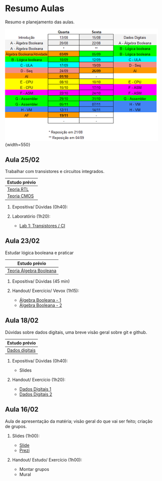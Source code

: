 # Resumo Aulas

Resumo e planejamento das aulas.


![](https://github.com/Insper/Z01.1/raw/main/Planejamento.png){width=550}

<!--
## 14/12 - Sub

## 03/12 - Av4 - AF


## Aula 01/12

1. Revisão/ Dúvidas/ Expositiva

1. Término Projeto I e Mundo Real
    
    
## Aula 26/11

1. Expositiva/Dúvidas (1h00)

1. Laboratório (1h00)
    - [Lab 18: VMTranslator](/Z01.1/VMtranslator-Lab-1-old/) (loops e funções)


## Aula 24/11

| Estudo prévio                                                                           |
|-----------------------------------------------------------------------------------------|
| [Exercícios VM - Lab 17](/Z01.1/vm-Lab-1/)        |


1. Expositiva/Dúvidas (1h00)

1. Laboratório (1h00)
    - [Lab 18: VMTranslator](/Z01.1/VMtranslator-Lab-1-old/) (writePushPop e writeArithmetic)


## Aula 19/11

| Estudo prévio                                                                           |
|-----------------------------------------------------------------------------------------|
| [VM - jump](/Z01.1/Teoria-vm-jump/)        |
| [VM - Funções](/Z01.1/Teoria-vm-funcoes/)        |

1. Expositiva/Dúvidas (1h00)

1. Laboratório (1h00)
    - [Lab 17: VM](/Z01.1/vm-Lab-1/) (goto (jump) e funções)


## Aula 17/11

| Estudo prévio                                                                           |
|-----------------------------------------------------------------------------------------|
| [VM - Segmentos](/Z01.1/Teoria-vm-segmentos/)        |
| [VM - Memória](/Z01.1/Teoria-vm-memoria/)        |

1. Expositiva/Dúvidas (1h00)

1. Laboratório (1h00)
    - [Lab 17: VM](/Z01.1/vm-Lab-1/) (Treinando RPN e VM Z01 - básico)


## Aula 12/11

| Estudo prévio                                                                           |
|-----------------------------------------------------------------------------------------|
| [Linguagem de Máquina Virtual](/Z01.1/Teoria-vm/)        |

1. Expositiva/Dúvidas (1h00)

1. Laboratório (1h00)
    

## Aula 10/11

| Estudo prévio                                                                           |
|-----------------------------------------------------------------------------------------|
| [Assembler - Tabela de símbolos](/Z01.1/assembler-Dicas-SymbolTable/)        |

1. Resolução prova (0h30)

1. Dúvidas/ Expositiva (0h30):

1. Laboratório (1h00)
    - [Lab 16: Assembler - parte 4](/Z01.1/assembler-Lab-1-parte-4/)
    - [Lab 16: Assembler - parte 5](/Z01.1/assembler-Lab-1-parte-5/)
    

## 05/11 - Av3


## Aula 03/11

| Estudo prévio                                                                           |
|-----------------------------------------------------------------------------------------|
| [Assembler](/Z01.1/Teoria-Assembler/)        |

   
1. Revisão/ Dúvidas/ Expositiva (1h00):

1. Laboratório (1h00)
    - [Lab 16: Assembler](/Z01.1/assembler-Lab-1-parte-3/)
    

## Aula 29/10

| Estudo prévio                                                                           |
|-----------------------------------------------------------------------------------------|
| [Assembler](/Z01.1/Teoria-Assembler/)       |

1. Expositiva/Dúvidas  (1h20)

1. Laboratório (0h40)
    - [Lab 16: Assembler](/Z01.1/assembler-Lab-1-parte-1/)


## Aula 27/10

1. Exercícios - CPU/ Dúvidas  (1h00)

1. Aula estúdio (1h00)



## Aula 22/10

| Estudo prévio                                                                           |
|-----------------------------------------------------------------------------------------|
| [CPU](https://insper.github.io/Z01.1/Teoria-Z01/)       |

1. Expositiva/ Dúvidas  (1h00)

1. Laboratório (1h00)
    - [Lab 15: Control unit](/Z01.1/cpu-lab-1/)


## Aula 20/10

| Estudo prévio                                                                           |
|-----------------------------------------------------------------------------------------|
| [CPU](https://insper.github.io/Z01.1/Teoria-Z01/)       |

1. Expositiva/ Dúvidas  (1h00)

1. Laboratório (1h00)
    - [Lab 9: Pequena CPU](/Z01.1/ula-lab-4/)


## Aula 15/10
| Estudo prévio                                                                           |
|-----------------------------------------------------------------------------------------|
| [ASM](https://insper.github.io/Z01.1/Util-Resumo-Assembly/)       |


1. ASM - Instruções, limitações do Z01 (1h00)

1. Laboratório (1h00)
    - [Lab 13: Jump](/Z01.1/assembly-Lab-3/)
    - [Lab 14: Praticando](/Z01.1/assembly-Lab-4/)   
    

## Aula 13/10

| Estudo prévio                                                                           |
|-----------------------------------------------------------------------------------------|
| [ASM - Jump](https://insper.github.io/Z01.1/Teoria-nasm-jump/)       |

   
1. Resolução prova (0h30)

1. ASM - Jump (0h30)

1. Laboratório (1h00)
    - [Lab 12: Periféricos](/Z01.1/assembly-Lab-2/)
    - [Lab 13: Jump](/Z01.1/assembly-Lab-3/)


## Aula 13 - 29/09

| Estudo prévio                                                                           |
|-----------------------------------------------------------------------------------------|
| [ASM - Mapa de memória](https://insper.github.io/Z01.1/Teoria-Z01-mapadeMemoria/)       |

   
1. Revisão/ Dúvidas/ Expositiva (1h00):

1. Laboratório (1h00)
    - [Lab 12: Periféricos](/Z01.1/assembly-Lab-2/)
    

## Aula 12 - 24/09


| Estudo prévio                                                                           |
|-----------------------------------------------------------------------------------------|
| [Linguagem de máquina](https://insper.github.io/Z01.1/Teoria-Linguagem-de-Maquina/)           |


1. Avaliação docente (0h15):
   
1. Expositiva/ Dúvidas (1h00):
    - [Slides](https://github.com/Insper/Z01.1/raw/main/Aulas/12-Slides-Assembly.pdf)

1. Laboratório (0h45)
    - [Lab 11: Assembly](/Z01.1/assembly-Lab-1/)
    

## Aula 11 - 22/09

Projeto D-Lógica Sequencial.

1. Expositiva/ Dúvidas (0h30)

1. Aula estúdio (1h30)


## Aula 10 - 17/09

Começo do projeto D-Lógica Sequencial.

| Estudo prévio                                                                           |
|-----------------------------------------------------------------------------------------|
| [Lógica Sequencial](https://insper.github.io/Z01.1/Teoria-Logica-Sequencial/)           |


1. Expositiva/ Dúvidas (0h40):
    - [Slides](https://github.com/Insper/Z01.1/raw/main/Aulas/10-Slides-LogSequencial.pdf)

1. Simulação Clock (0h40):
    - Tinkercad

1. Laboratório (0h40)
    - [Lab 10: Adders](/Z01.1/seq-Lab-1/)


## Aula 9 - 15/09

Detalhes da ULA da CPU do Z01.1.

| Estudo prévio                                     |
|---------------------------------------------------|
| [ULA](https://insper.github.io/Z01.1/Teoria-ULA/) |

1. Expositiva/Dúvidas (0h30)
   
1. Laboratórios (0h30)
    - [Lab 8: ULA](/Z01.1/ula-Lab-3/)

1. Aula estúdio (1h00)


## Aula 8 

Começo do projeto C-ULA, trabalhando com aritmética binária.

| Estudo prévio                                                                           |
|-----------------------------------------------------------------------------------------|
| [Aritmética Binária](https://insper.github.io/Z01.1/Teoria-Aritmetica-Binaria/)         |
| [Aritmética Binária - HW](https://insper.github.io/Z01.1/Teoria-Aritmetica-Binaria-HW/) |

1. Expositiva/ Dúvidas (0h30):
    - [Slides](https://github.com/Insper/Z01.1/raw/main/Aulas/08-Slides-ULA.pdf)

1. Handout (0h40):
    - [Handout Aritmética Booleana](https://github.com/Insper/Z01.1/blob/master/Exercicios/Exercicio-Aritmetica-Booleana.pdf)

1. Laboratórios (0h50)
    - [Lab 6: Adders](/Z01.1/ula-Lab-1/)
    - [Lab 7: Visualizando simulação ](/Z01.1/ula-Lab-2/)



## Aula 7

Aula estúdio Projeto B.

1. Laboratórios (2h00)
    - [Lab5: Lógica Combinacional](/Z01.1/LogiComb-Lab-2)

## Aula 6

Primeira Avaliação Individual - A1

[Resolução](https://github.com/Insper/Z01.1/blob/main/Exercicios/Extras/Av1_bb_respostas.pdf)


## Aula 5 

Inicio do projeto B - Lógica Booleana, começo do uso de VHDL.

| Estudo prévio                                      |
|----------------------------------------------------|
| https://insper.github.io/Z01.1/Teoria-Componentes/ |
| https://insper.github.io/Z01.1/VHDL-basico/        |
| https://insper.github.io/Z01.1/VHDL-Combinacional/ |

1. Expositiva/ Dúvidas (0h40)
    - [Slides](https://github.com/Insper/Z01.1/raw/main/Aulas/05-Slides-LogComb-VHDL.pdf)

1. Laboratórios (1h20)
    - [Lab4: FPGA - VHDL](https://insper.github.io/Z01.1/LogiComb-Lab-1)

## Aula 4

Dúvidas sobre dados digitais, uma breve visão geral sobre git e github.

| Estudo prévio                                |
|----------------------------------------------|
| [Dados digitais](https://insper.github.io/Z01.1/Teoria-Dados/) |

1. Expositiva/ Dúvidas (0h40):
    - [Slides](https://github.com/Insper/Z01.1/raw/main/Aulas/04-Slides-DadosDigitais.pdf)

1. Handout/ Exercício (1h20):
    - [Dados Digitais 1](https://docs.google.com/spreadsheets/d/1rN_zQqYaVI8PjAhKqEBCmY-_06I0X9dD0RddcI-miJs/edit?usp=sharing)
    - [Dados Digitais 2](https://insper.github.io/Z01.1/Exercicio-Dados-2/)

## Aula 3


## Aula 2 

1. Laboratório (15 min): 
    - [Lab 2: GitHub](/Z01.1/A-Ambiente-Lab-2)
preparar github do grupo
-->

## Aula 25/02

Trabalhar com transistores e circuitos integrados.

| Estudo prévio                                            |
|----------------------------------------------------------|
| [Teoria RTL](https://insper.github.io/Z01.1/Teoria-RTL/) |
| [Teoria CMOS](https://insper.github.io/Z01.1/Teoria-CMOS/) |

1. Expositiva/ Dúvidas  (0h40):

1. Laboratório (1h20):
    - [Lab 1: Transistores / CI](https://insper.github.io/Z01.1/A-Transistores-Lab-1/)
    

## Aula 23/02

Estudar lógica booleana e praticar

| Estudo prévio                                                                      |
|------------------------------------------------------------------------------------|
| [Teoria Álgebra Booleana](https://insper.github.io/Z01.1/Teoria-Algebra-Booleana/) |

1. Expositiva/ Dúvidas  (45 min)

1. Handout/ Exercício/ Vevox (1h15):
    - [Álgebra Booleana - 1](/Z01.1/Exercicio-Algebra-Booleana-1)
    - [Álgebra Booleana - 2](/Z01.1/Exercicio-Algebra-Booleana-2)


## Aula 18/02

Dúvidas sobre dados digitais, uma breve visão geral sobre git e github.

| Estudo prévio                                |
|----------------------------------------------|
| [Dados digitais](https://insper.github.io/Z01.1/Teoria-Dados/) |

1. Expositiva/ Dúvidas (0h40):
    - Slides

1. Handout/ Exercício (1h20):
    - [Dados Digitais 1](https://docs.google.com/spreadsheets/d/1rN_zQqYaVI8PjAhKqEBCmY-_06I0X9dD0RddcI-miJs/edit?usp=sharing)
    - [Dados Digitais 2](https://insper.github.io/Z01.1/Exercicio-Dados-2/)


## Aula 16/02

Aula de apresentação da matéria; visão geral do que vai ser feito; criação de grupos.

1. Slides (1h00):
    - [Slide](https://github.com/Insper/Z01.1/blob/main/Aulas/01-OrganizacaoDeComputadores.pdf)
    - [Prezi](https://prezi.com/view/InQMPs4wjxMtznUGlW6L/)

1. Handout/ Estudo/ Exercício (1h00):
    - Montar grupos
    - Mural

<!--
     
1. Laboratório (20 min): 
    - [Lab 1: Configurando GitHub](/Z01.1/A-Ambiente-Lab-1)
-->
